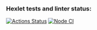### Hexlet tests and linter status:
[![Actions Status](https://github.com/RomanHuBoss/frontend-project-46/workflows/hexlet-check/badge.svg)](https://github.com/RomanHuBoss/frontend-project-46/actions)
[![Node CI](https://github.com/RomanHuBoss/frontend-project-46/actions/workflows/nodeJS.yml/badge.svg)](https://github.com/RomanHuBoss/frontend-project-46/actions/workflows/nodeJS.yml)
